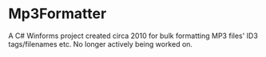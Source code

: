 # Mp3Formatter
A C# Winforms project created circa 2010 for bulk formatting MP3 files' ID3 tags/filenames etc. No longer actively being worked on.
